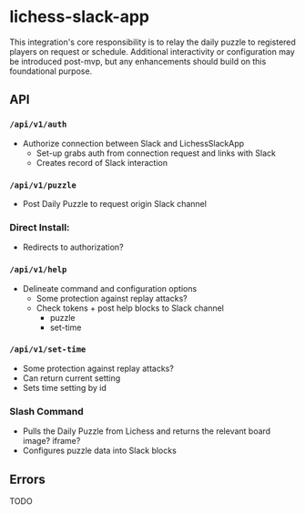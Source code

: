 # lichess-slack-app
 This integration's core responsibility is to relay the daily puzzle to registered players on request or schedule. Additional interactivity or configuration may be introduced post-mvp, but any enhancements should build on this foundational purpose.

 ## API

### `/api/v1/auth`
- Authorize connection between Slack and LichessSlackApp
  - Set-up grabs auth from connection request and links with Slack
  - Creates record of Slack interaction

### `/api/v1/puzzle`
- Post Daily Puzzle to request origin Slack channel

### Direct Install: 
- Redirects to authorization?

### `/api/v1/help`
- Delineate command and configuration options
  - Some protection against replay attacks?
  - Check tokens + post help blocks to Slack channel
    - puzzle
    - set-time 

### `/api/v1/set-time`
- Some protection against replay attacks?
- Can return current setting
- Sets time setting by id

### Slash Command
- Pulls the Daily Puzzle from Lichess and returns the relevant board image? iframe?
- Configures puzzle data into Slack blocks

## Errors

TODO